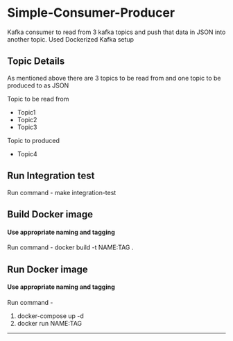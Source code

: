 # Simple-Consumer-Producer
Kafka consumer to read from 3 kafka topics and push that data in JSON into another topic. Used Dockerized Kafka setup

## Topic Details
As mentioned above there are 3 topics to be read from and one topic to be produced to as JSON

Topic to be read from
* Topic1
* Topic2
* Topic3

Topic to produced
* Topic4

## Run Integration test
Run command - make integration-test

## Build Docker image
#### Use appropriate naming and tagging
Run command - docker build -t NAME:TAG .
  
## Run Docker image
#### Use appropriate naming and tagging
Run command - 
  1. docker-compose up -d 
  2. docker run NAME:TAG
  
  

*****


